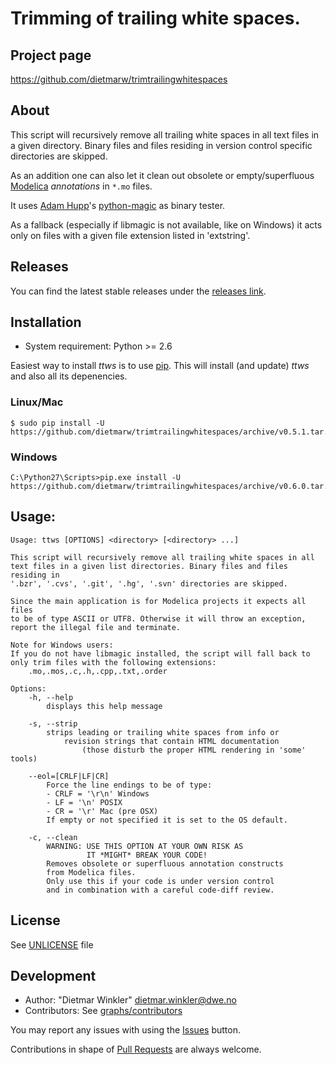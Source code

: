 # Trimming of trailing white spaces.

## Project page
https://github.com/dietmarw/trimtrailingwhitespaces

## About
This script will recursively remove all trailing white spaces in all
text files in a given directory. Binary files and files residing in
version control specific directories are skipped.

As an addition one can also let it clean out obsolete or empty/superfluous
[Modelica](https://modelica.org) *annotations* in  `*.mo` files.

It uses [Adam Hupp](http://hupp.org/adam)'s
[python-magic](https://github.com/ahupp/python-magic) as binary tester.


As a fallback (especially if libmagic is not available, like on Windows)
it acts only on files with a given file extension listed in 'extstring'.

## Releases
You can find the latest stable releases under the
[releases link](../../releases).

## Installation
 * System requirement: Python >= 2.6

Easiest way to install *ttws* is to use [pip](http://www.pip-installer.org).
This will install (and update) *ttws* and also all its depenencies.

### Linux/Mac

    $ sudo pip install -U https://github.com/dietmarw/trimtrailingwhitespaces/archive/v0.5.1.tar.gz

### Windows

    C:\Python27\Scripts>pip.exe install -U https://github.com/dietmarw/trimtrailingwhitespaces/archive/v0.6.0.tar.gz

## Usage:

    Usage: ttws [OPTIONS] <directory> [<directory> ...]

    This script will recursively remove all trailing white spaces in all
    text files in a given list directories. Binary files and files residing in
    '.bzr', '.cvs', '.git', '.hg', '.svn' directories are skipped.

    Since the main application is for Modelica projects it expects all files
    to be of type ASCII or UTF8. Otherwise it will throw an exception,
    report the illegal file and terminate.

    Note for Windows users:
    If you do not have libmagic installed, the script will fall back to
    only trim files with the following extensions:
        .mo,.mos,.c,.h,.cpp,.txt,.order

    Options:
        -h, --help
            displays this help message

        -s, --strip
            strips leading or trailing white spaces from info or
                revision strings that contain HTML documentation
                    (those disturb the proper HTML rendering in 'some' tools)

        --eol=[CRLF|LF|CR]
            Force the line endings to be of type:
            - CRLF = '\r\n' Windows
            - LF = '\n' POSIX
            - CR = '\r' Mac (pre OSX)
            If empty or not specified it is set to the OS default.

        -c, --clean
            WARNING: USE THIS OPTION AT YOUR OWN RISK AS
                     IT *MIGHT* BREAK YOUR CODE!
            Removes obsolete or superfluous annotation constructs
            from Modelica files.
            Only use this if your code is under version control
            and in combination with a careful code-diff review.


## License
See [UNLICENSE](UNLICENSE) file

## Development
 * Author: "Dietmar Winkler" <dietmar.winkler@dwe.no>
 * Contributors: See [graphs/contributors](../../graphs/contributors)

You may report any issues with using the [Issues](../../issues) button.

Contributions in shape of [Pull Requests](../../pulls) are always welcome.
